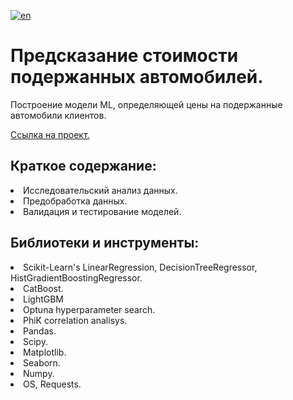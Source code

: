 [![en](https://img.shields.io/badge/lang-en-red.svg)](README.en.md)

# Предсказание стоимости подержанных автомобилей. 
Построение модели ML, определяющей цены на подержанные автомобили клиентов.<br>

[Ссылка на проект.](https://github.com/mrBrain101/Yandex_Practicum_projects/blob/054e196015631f9a11eca44a5cb660d7cfc179c1/ML_DL_Prompt_image_search/prompt_image_search_distr_RUS.ipynb)

## Краткое содержание:
<li>Исследовательский анализ данных. 
<li>Предобработка данных. 
<li>Валидация и тестирование моделей.
  
## Библиотеки и инструменты:
<li>Scikit-Learn's LinearRegression, DecisionTreeRegressor, HistGradientBoostingRegressor. 
<li>CatBoost.
<li>LightGBM
<li>Optuna hyperparameter search. 
<li>PhiK correlation analisys. 
<li>Pandas. 
<li>Scipy. 
<li>Matplotlib. 
<li>Seaborn. 
<li>Numpy. 
<li>OS, Requests.

